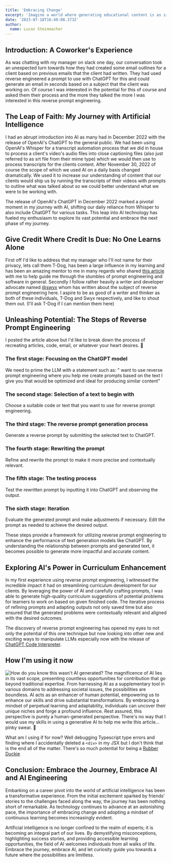 ```yaml
---
title: 'Embracing Change'
excerpt: 'Imagine a world where generating educational content is as simple as providing a solution and letting an AI-powered language model do the rest. A world where educators and curriculum developers can effortlessly create engaging and thought-provoking problems that challenge and inspire. Yeah I mean sure we kind of live in that world already but now the difference is I’m writing about it.'
date: '2023-07-18T16:40:08.373Z'
author:
  name: Lucas Steinmacher
---
```


## Introduction: A Coworker's Experience
As was chatting with my manager on slack one day, our conversation took an unexpected turn towards how they had created some email outlines for a client based on previous emails that the client had written.  They had used reverse engineered a prompt to use with ChatGPT for this and could generate an email in seconds based on a subject that the client was working on. Of course I was interested in the potential for this of course and asked them their process and the more they talked the more I was interested in this reverse prompt engineering.

## The Leap of Faith: My Journey with Artificial Intelligence
I had an abrupt introduction into AI as many had in December 2022 with the release of OpenAI's ChatGPT to the general public.  We had been using OpenAI's Whisper for a transcript automation process that we did in house to process a client's video's audio files into close captioning files (also just referred to as srt file from their mime type) which we would then use to process transcripts for the clients content. After November 30, 2022 of course the scope of which we used AI on a daily basis changed dramatically. We used it to increase our understanding of content that our clients would ship us by running the transcripts of their videos with prompts to outline what was talked about so we could better understand what we were to be working with.

The release of OpenAI's ChatGPT in December 2022 marked a pivotal moment in my journey with AI, shifting our daily reliance from Whisper to also include ChatGPT for various tasks. This leap into AI technology has fueled my enthusiasm to explore its vast potential and embrace the next phase of my journey.

## Give Credit Where Credit Is Due: No One Learns Alone
First off I'd like to address that my manager who I'll not name for their privacy, lets call them T-Dog, has been a large influence in my learning and has been an amazing mentor to me in many regards who shared [this article](https://couchdeck.com/mastering-reverse-prompt-engineering-using-chatgpt/) with me to help guide me through the stumbles of prompt engineering and software in general.  Secondly I follow rather heavily a writer and developer advocate named [@swyx](https://www.swyx.io/) whom has written about the subject of reverse prompt engineering here. I aspire to be as good of a writer and thinker as both of these individuals, T-Dog and Swyx respectively, and like to shout them out. (I'll ask T-Dog if I can mention them here)

## Unleashing Potential: The Steps of Reverse Prompt Engineering
I posted the article above but I'd like to break down the process of recreating articles, code, email, or whatever your heart desires. 🖤
### The first stage: Focusing on the ChatGPT model
We need to prime the LLM with a statement such as: " want to use reverse prompt engineering where you help me create prompts based on the text I give you that would be optimized and ideal for producing similar content"

### The second stage: Selection of a text to begin with
Choose a suitable code or text that you want to use for reverse prompt engineering.

### The third stage: The reverse prompt generation process
Generate a reverse prompt by submitting the selected text to ChatGPT.

### The fourth stage: Rewriting the prompt
Refine and rewrite the prompt to make it more precise and contextually relevant.

### The fifth stage: The testing process
Test the rewritten prompt by inputting it into ChatGPT and observing the output.

### The sixth stage: Iteration
Evaluate the generated prompt and make adjustments if necessary. Edit the prompt as needed to achieve the desired output.

These steps provide a framework for utilizing reverse prompt engineering to enhance the performance of text generation models like ChatGPT. By understanding the relationship between prompts and generated text, it becomes possible to generate more impactful and accurate content.

## Exploring AI's Power in Curriculum Enhancement
In my first experience using reverse prompt engineering, I witnessed the incredible impact it had on streamlining curriculum development for our clients. By leveraging the power of AI and carefully crafting prompts, I was able to generate high-quality curriculum suggestions of potential problems for learners to work on based on given finished code. The iterative process of refining prompts and adapting outputs not only saved time but also ensured that the generated problems were contextually relevant and aligned with the desired outcomes.

The discovery of reverse prompt engineering has opened my eyes to not only the potential of this one technique but now looking into other new and exciting ways to manipulate LLMs especially now with the release of [ChatGPT Code Interpreter](https://openai.com/blog/chatgpt-plugins#code-interpreter).

## How I'm using it now
![How do you know this wasn't AI generated?](/images/tinfoil-dude.jpeg )
The magnificence of AI lies in its vast scope, presenting countless opportunities for contribution that go beyond traditional expertise. From harnessing AI as a supplementary tool in various domains to addressing societal issues, the possibilities are boundless. AI acts as an enhancer of human potential, empowering us to enhance our skills and drive substantial transformations. By embracing a mindset of perpetual learning and adaptability, individuals can uncover their unique niches and forge a profound influence. Rest assured, this perspective is purely a human-generated perspective. There's no way that I would use my skills in using a generative AI to help me write this article... pinky swear. 🤞

What am I using if for now? Well debugging Typescript type errors and finding where I accidentally deleted a `<div>` in my JSX but I don't think that is the end all of the matter. There's so much potential for being a [Rubber Duckie](https://en.wikipedia.org//wiki/Rubber_duck_debugging)

## Conclusion: Embrace the Journey, Embrace AI and AI Engineering
Embarking on a career pivot into the world of artificial intelligence has been a transformative experience. From the initial excitement sparked by friends' stories to the challenges faced along the way, the journey has been nothing short of remarkable. As technology continues to advance at an astonishing pace, the importance of embracing change and adopting a mindset of continuous learning becomes increasingly evident.

Artificial intelligence is no longer confined to the realm of experts; it is becoming an integral part of our lives. By demystifying misconceptions, highlighting success stories, and providing accessible learning opportunities, the field of AI welcomes individuals from all walks of life. Embrace the journey, embrace AI, and let curiosity guide you towards a future where the possibilities are limitless.
